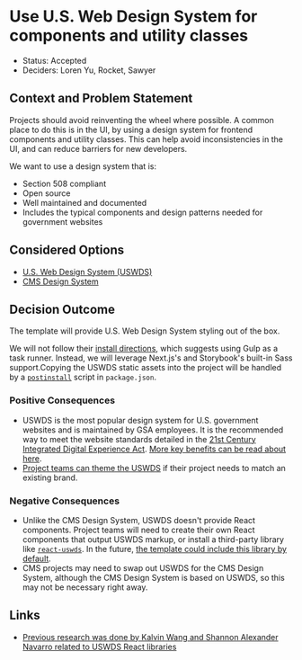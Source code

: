 # Use U.S. Web Design System for components and utility classes

- Status: Accepted
- Deciders: Loren Yu, Rocket, Sawyer

## Context and Problem Statement

Projects should avoid reinventing the wheel where possible. A common place to do this is in the UI, by using a design system for frontend components and utility classes. This can help avoid inconsistencies in the UI, and can reduce barriers for new developers.

We want to use a design system that is:

- Section 508 compliant
- Open source
- Well maintained and documented
- Includes the typical components and design patterns needed for government websites

## Considered Options

- [U.S. Web Design System (USWDS)](https://designsystem.digital.gov/)
- [CMS Design System](https://design.cms.gov/)

## Decision Outcome

The template will provide U.S. Web Design System styling out of the box.

We will not follow their [install directions](https://designsystem.digital.gov/documentation/getting-started/developers), which suggests using Gulp as a task runner. Instead, we will leverage Next.js's and Storybook's built-in Sass support.Copying the USWDS static assets into the project will be handled by a [`postinstall`](https://docs.npmjs.com/cli/v8/using-npm/scripts) script in `package.json`.

### Positive Consequences

- USWDS is the most popular design system for U.S. government websites and is maintained by GSA employees. It is the recommended way to meet the website standards detailed in the [21st Century Integrated Digital Experience Act](https://digital.gov/resources/21st-century-integrated-digital-experience-act/). [More key benefits can be read about here](https://designsystem.digital.gov/about/key-benefits/).
- [Project teams can theme the USWDS](https://www.navapbc.com/insights/us-web-design-system) if their project needs to match an existing brand.

### Negative Consequences

- Unlike the CMS Design System, USWDS doesn't provide React components. Project teams will need to create their own React components that output USWDS markup, or install a third-party library like [`react-uswds`](https://github.com/trussworks/react-uswds). In the future, [the template could include this library by default](https://github.com/navapbc/template-application-nextjs/issues/19).
- CMS projects may need to swap out USWDS for the CMS Design System, although the CMS Design System is based on USWDS, so this may not be necessary right away.

## Links

- [Previous research was done by Kalvin Wang and Shannon Alexander Navarro related to USWDS React libraries](https://docs.google.com/document/d/1KRWzH_wJUPKkFmBlxj6SM2yN3W7Or89Wa4TBVM3Ksog/edit)
